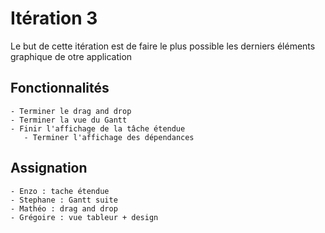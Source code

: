 # Itération 3
Le but de cette itération est de faire le plus possible les derniers éléments graphique de otre application

## Fonctionnalités
    - Terminer le drag and drop
    - Terminer la vue du Gantt
    - Finir l'affichage de la tâche étendue
       - Terminer l'affichage des dépendances

## Assignation
    - Enzo : tache étendue
    - Stephane : Gantt suite
    - Mathéo : drag and drop
    - Grégoire : vue tableur + design